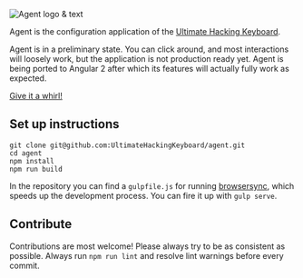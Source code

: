 ![Agent logo & text](https://raw.githubusercontent.com/UltimateHackingKeyboard/agent-mockup/master/images/agent-logo-with-text.png)

Agent is the configuration application of the [Ultimate Hacking Keyboard](https://ultimatehackingkeyboard.com/).

Agent is in a preliminary state. You can click around, and most interactions will loosely work, but the application is not production ready yet. Agent is being ported to Angular 2 after which its features will actually fully work as expected.

[Give it a whirl!](http://ultimatehackingkeyboard.github.io/agent/)

## Set up instructions

```
git clone git@github.com:UltimateHackingKeyboard/agent.git
cd agent
npm install
npm run build
```

In the repository you can find a `gulpfile.js` for running [browsersync](https://www.browsersync.io/), which speeds up the development process. You can fire it up with `gulp serve`.

## Contribute

Contributions are most welcome! Please always try to be as consistent as possible. Always run `npm run lint` and resolve lint warnings before every commit.
